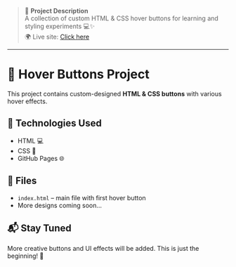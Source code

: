 > 🎨 **Project Description**  
> A collection of custom HTML & CSS hover buttons for learning and styling experiments 💻✨  
> 🌍 Live site: [Click here](https://10108943.github.io/hover-buttons/)

---

# 🌈 Hover Buttons Project

This project contains custom-designed **HTML & CSS buttons** with various hover effects.

## 🔧 Technologies Used
- HTML 💻
- CSS 🎨
- GitHub Pages 🌐

## 📁 Files
- `index.html` – main file with first hover button
- More designs coming soon...

## 📬 Stay Tuned
More creative buttons and UI effects will be added. This is just the beginning! 🌟
